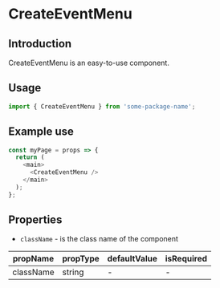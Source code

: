 # CreateEventMenu

<!-- STORY -->

## Introduction

CreateEventMenu is an easy-to-use component.

## Usage

```javascript
import { CreateEventMenu } from 'some-package-name';
```

## Example use

```javascript
const myPage = props => {
  return (
    <main>
      <CreateEventMenu />
    </main>
  );
};
```

## Properties

- `className` - is the class name of the component

| propName  | propType | defaultValue | isRequired |
| --------- | -------- | ------------ | ---------- |
| className | string   | -            | -          |
